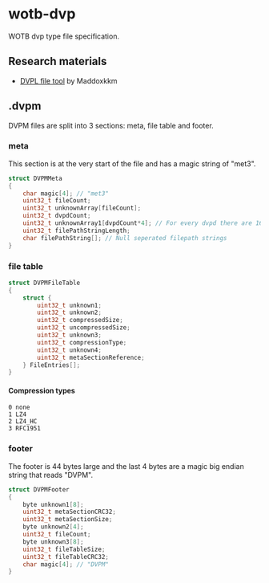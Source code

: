 # wotb-dvp
WOTB dvp type file specification.

## Research materials
- [DVPL file tool](https://github.com/Maddoxkkm/dvpl_converter) by Maddoxkkm 

## .dvpm
DVPM files are split into 3 sections: meta, file table and footer.
### meta
This section is at the very start of the file and has a magic string of "met3".
```c
struct DVPMMeta
{
    char magic[4]; // "met3"
    uint32_t fileCount;
    uint32_t unknownArray[fileCount];
    uint32_t dvpdCount;
    uint32_t unknownArray1[dvpdCount*4]; // For every dvpd there are 16 bytes of unknown data
    uint32_t filePathStringLength;
    char filePathString[]; // Null seperated filepath strings
}
```
### file table
```c
struct DVPMFileTable
{
    struct {
        uint32_t unknown1;
        uint32_t unknown2;
        uint32_t compressedSize;
        uint32_t uncompressedSize;
        uint32_t unknown3;
        uint32_t compressionType;
        uint32_t unknown4;
        uint32_t metaSectionReference;
    } FileEntries[];
}
```
#### Compression types
```
0 none
1 LZ4
2 LZ4_HC
3 RFC1951
```
### footer
The footer is 44 bytes large and the last 4 bytes are a magic big endian string that reads "DVPM".

```c
struct DVPMFooter
{
    byte unknown1[8];
    uint32_t metaSectionCRC32;
    uint32_t metaSectionSize;
    byte unknown2[4];
    uint32_t fileCount;
    byte unknown3[8];
    uint32_t fileTableSize;
    uint32_t fileTableCRC32;
    char magic[4]; // "DVPM"
}
```
